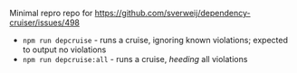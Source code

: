Minimal repro repo for https://github.com/sverweij/dependency-cruiser/issues/498


- `npm run depcruise` - runs a cruise, ignoring known violations; expected to output no violations
- `npm run depcruise:all` - runs a cruise, _heeding_ all violations
